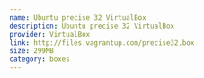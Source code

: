```yaml
---
name: Ubuntu precise 32 VirtualBox
description: Ubuntu precise 32 VirtualBox
provider: VirtualBox
link: http://files.vagrantup.com/precise32.box
size: 299MB
category: boxes
---
```

